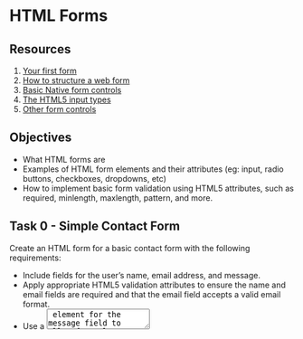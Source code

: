 # HTML Forms

## Resources

1. [Your first form](https://intranet.alxswe.com/rltoken/-bidcwbmmZu-roNZVYkEYQ)
2. [How to structure a web form](https://intranet.alxswe.com/rltoken/I1Geay6u1MGXCzJOjer3yw)
3. [Basic Native form controls](https://intranet.alxswe.com/rltoken/VFoIyOpHNZcyC81HkaCwGA)
4. [The HTML5 input types](https://intranet.alxswe.com/rltoken/MPFwkQQ0dpW-Kb824b87GQ)
5. [Other form controls](https://intranet.alxswe.com/rltoken/eAfjOumjU3fpib8sOBpCIg)

## Objectives

* What HTML forms are
* Examples of HTML form elements and their attributes (eg: input, radio buttons, checkboxes, dropdowns, etc)
* How to implement basic form validation using HTML5 attributes, such as required, minlength, maxlength, pattern, and more.

## Task 0 - Simple Contact Form

Create an HTML form for a basic contact form with the following requirements:

* Include fields for the user’s name, email address, and message.
* Apply appropriate HTML5 validation attributes to ensure the name and email fields are required and that the email field accepts a valid email format.
* Use a <textarea> element for the message field to allow for a long description and not limit it to just one line.
* Add a submit button to submit the form.


## Task 1 - Registration Form

Design an HTML registration form with the following specifications:

* Include fields for the user’s name, email, password, and confirm password.
* Implement HTML5 validation attributes to ensure all fields are required,
* And the email field accepts a valid email format, and the password fields match.
* Use appropriate input types (e.g., email, password) and labels for each field.

## Task 2 - Subscription Form with Radio Buttons

Build an HTML form for a subscription with the following criteria:

* Include fields for the user’s name, email, and subscription preference (monthly, yearly).
* Utilize radio buttons for the subscription preference and ensure that the user can only select one option.
* Apply HTML5 validation to ensure all fields are required and the email field accepts a valid email format.

## Task 3 - Feedback Form with Checkboxes and File Upload

Develop an HTML feedback form with checkboxes to capture user opinions and the ability to upload a file:
* Include fields for the user’s name, email, checkboxes for various feedback options (e.g., excellent, good, average, poor), and a file upload field.
* Ensure that the user can select multiple checkboxes.
* Specify the file upload field using the <input type="file"> element.
* Implement HTML5 validation to ensure the name, email, at least one checkbox, and a file are filled out.

## Task 4 - Survey Form with Select Dropdown, Time, and Date Selection

Design an HTML survey form with a select dropdown to collect user preferences, along with time and date selection:
* Include fields for the user’s name, email, a select dropdown for their favorite color (options: red, blue, green), and separate fields for time and date selection.
* Apply HTML5 validation to ensure all fields are required, including the select dropdown, time, and date fields.
* To implement the time and date selection, use the following input types:
* For time: <input type="time">
* For date: <input type="date">